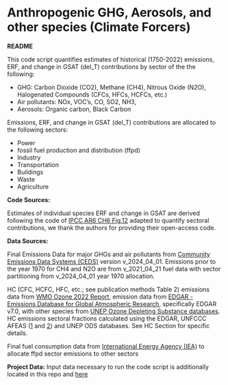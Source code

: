 # Anthropogenic GHG, Aerosols, and other species (Climate Forcers)

**README**

This code script quantifies estimates of historical (1750-2022) emissions, ERF, and change in GSAT (del_T) contributions by sector of the the following:
* GHG: 
Carbon Dioxide (CO2),
Methane (CH4),
Nitrous Oxide (N2O),
Halogenated Compounds (CFCs, HFCs, HCFCs, etc.)
* Air pollutants:
NOx,
VOC’s,
CO,
SO2,
NH3,
* Aerosols:
Organic carbon,
Black Carbon

Emissions, ERF, and change in GSAT (del_T) contributions are allocated to the following sectors:
* Power
* fossil fuel production and distribution (ffpd)
* Industry
* Transportation
* Buildings
* Waste
* Agriculture

**Code Sources:**

Estimates of individual species ERF and change in GSAT are derived following the code of [IPCC AR6 CH6 Fig.12](https://github.com/IPCC-WG1/Chapter-6_Fig12_22_24) adapted to quantify sectoral contributions, we thank the authors for providing their open-access code. 

**Data Sources:**

Final Emissions Data for major GHGs and air pollutants from [Community Emissions Data Systems (CEDS)](https://github.com/JGCRI/CEDS/blob/master/README.md) version v_2024_04_01. Emissions prior to the year 1970 for CH4 and N2O are from v_2021_04_21 fuel data with sector partitioning from v_2024_04_01 year 1970 allocation.

HC (CFC, HCFC, HFC, etc.; see publication methods Table 2) emissions data from [WMO Ozone 2022 Report](https://csl.noaa.gov/assessments/ozone/2022/),  emission data from [EDGAR - Emissions Database for Global Atmospheric Research](https://edgar.jrc.ec.europa.eu/emissions_data_and_maps), specifically EDGAR v7.0, with other species from [UNEP Ozone Depleting Substance databases](https://ozone.unep.org/countries/data-table). HC emissions sectoral fractions calculated using the EDGAR, UNFCCC AFEAS ([1](https://unfccc.int/files/methods/other_methodological_issues/interactions_with_ozone_layer/application/pdf/cfc1200.pdf) and [2](https://unfccc.int/files/methods/other_methodological_issues/interactions_with_ozone_layer/application/pdf/cfc1100.pdf)) and UNEP ODS databases. See HC Section for specific details.

Final fuel consumption data from [International Energy Agency (IEA)](https://www.iea.org/data-and-statistics/data-product/world-energy-balances) to allocate ffpd sector emissions to other sectors

**Project Data:**
Input data necessary to run the code script is additionally located in this repo and [here](https://zenodo.org/uploads/10946133)
